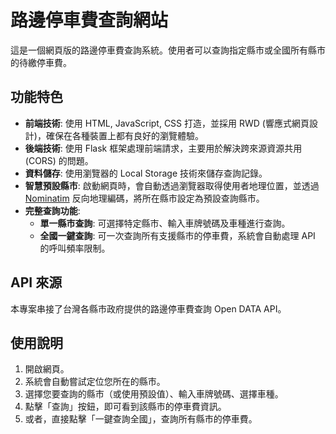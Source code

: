 # 路邊停車費查詢網站

這是一個網頁版的路邊停車費查詢系統。使用者可以查詢指定縣市或全國所有縣市的待繳停車費。

## 功能特色

- **前端技術**: 使用 HTML, JavaScript, CSS 打造，並採用 RWD (響應式網頁設計)，確保在各種裝置上都有良好的瀏覽體驗。
- **後端技術**: 使用 Flask 框架處理前端請求，主要用於解決跨來源資源共用 (CORS) 的問題。
- **資料儲存**: 使用瀏覽器的 Local Storage 技術來儲存查詢記錄。
- **智慧預設縣市**: 啟動網頁時，會自動透過瀏覽器取得使用者地理位置，並透過 [Nominatim](https://nominatim.openstreetmap.org/) 反向地理編碼，將所在縣市設定為預設查詢縣市。
- **完整查詢功能**:
    - **單一縣市查詢**: 可選擇特定縣市、輸入車牌號碼及車種進行查詢。
    - **全國一鍵查詢**: 可一次查詢所有支援縣市的停車費，系統會自動處理 API 的呼叫頻率限制。

## API 來源

本專案串接了台灣各縣市政府提供的路邊停車費查詢 Open DATA API。

## 使用說明

1. 開啟網頁。
2. 系統會自動嘗試定位您所在的縣市。
3. 選擇您要查詢的縣市（或使用預設值）、輸入車牌號碼、選擇車種。
4. 點擊「查詢」按鈕，即可看到該縣市的停車費資訊。
5. 或者，直接點擊「一鍵查詢全國」，查詢所有縣市的停車費。 